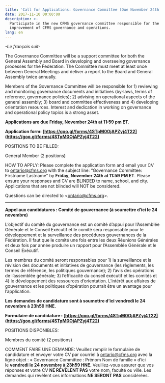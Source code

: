 ```yaml
---
title: 'Call for Applications: Governance Committee (Due November 24th)'
date: 2017-11-10 00:00:00
description: >-
  Participate in the new CFMS governance committee responsible for the
  improvement of CFMS governance and operations.
lang: en
---
```



*-Le français suit-*

The Governance Committee will be a support committee for both the General Assembly and Board in developing and overseeing governance processes for the Federation. The Committee must meet at least once between General Meetings and deliver a report to the Board and General Assembly twice annually.

Members of the Governance Committee will be responsible for 1) reviewing and monitoring governance documents and initiatives (by-laws, terms of reference, governance policies); 2) advising on operational aspects of the general assembly; 3) board and committee effectiveness and 4) developing orientation resources. Interest and dedication in working on governance and operational policy topics is a strong asset.

**Applications are due Friday, November 24th at 11:59 pm ET.**

**Application form: [https://goo.gl/forms/4STpM0OjAPZyj4T22](https://goo.gl/forms/4STpM0OjAPZyj4T22)**

POSITIONS TO BE FILLED:

General Member (2 positions)

HOW TO APPLY: Please complete the application form and email your CV to [ontario@cfms.org](javascript:void(location.href='mailto:'+String.fromCharCode(111,110,116,97,114,105,111,64,99,102,109,115,46,111,114,103))) with the subject line: “Governance Committee: Firstname Lastname” by **Friday, November 24th at 11:59 PM ET**. Please ensure your responses and CV are BLINDED to name, school, and city. Applications that are not blinded will NOT be considered.

Questions can be directed to &lt;ontario@cfms.org&gt;.

<div align="center"><hr size="0" width="100%" noshade="noshade" align="center" /></div>

**Appel aux candidatures : Comité de gouvernance (à soumettre d’ici le 24 novembre)**

L’objectif du comité du gouvernance est un comité d’appui pour l’Assemblée Générale et le Conseil Exécutif et le comité sera responsable pour le développement et la surveillance des procédures gouvernances de la Fédération. Il faut que le comité une fois entre les deux Réunions Générales et deux fois par année produire un rapport pour l’Assemblée Générale et le Conseil Exécutif.

Les membres du comité seront responsables pour 1) la surveillance et la révision des documents et initiatives de gouvernance (les règlements, les termes de référence, les politiques gouvernance); 2) l’avis des opérations de l’assemblée générale; 3) l’efficacité du conseil exécutif et les comités et 4) le développement des ressources d’orientation. L’intérêt aux affaires de gouvernance et les politiques d’opération pourrait être un avantage pour l’application.

**Les demandes de candidature sont à soumettre d’ici vendredi le 24 novembre à 23h59 HNE.**

**Formulaire de candidature : [https://goo.gl/forms/4STpM0OjAPZyj4T22](https://goo.gl/forms/4STpM0OjAPZyj4T22)**

POSITIONS DISPONIBLES:

Membres du comité (2 positions)

COMMENT FAIRE UNE DEMANDE: Veuillez remplir le formulaire de candidature et envoyer votre CV par courriel à ontario@cfms.org avec la ligne objet : « Governance Committee : Prénom Nom de famille » d’ici le **vendredi le 24 novembre à 23h59 HNE**. Veuillez-vous assurer que vos réponses et votre CV **NE RÉVÈLENT PAS** votre nom, faculté ou ville. Les demandes qui révèlent ces informations **NE SERONT PAS** considérées.